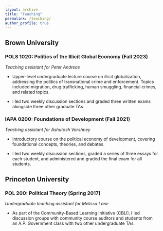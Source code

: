 ```yaml
---
layout: archive
title: "Teaching"
permalink: /teaching/
author_profile: true
---
```


## Brown University

### POLS 1020: Politics of the Illicit Global Economy (Fall 2023)

*Teaching assistant for Peter Andreas*

- Upper-level undergraduate lecture course on illicit globalization, addressing the politics of transnational crime and enforcement. Topics included migration, drug trafficking, human smuggling, financial crimes, and related topics.

- I led two weekly discussion sections and graded three written exams alongside three other graduate TAs.

### IAPA 0200: Foundations of Development (Fall 2021)

*Teaching assistant for Ashutosh Varshney*


- Introductory course on the political economy of development, covering foundational concepts, theories, and debates. 

- I led two weekly discussion sections, graded a series of three essays for each student, and administered and graded the final exam for all students.

## Princeton University 

### POL 200: Political Theory (Spring 2017)

*Undergraduate teaching assistant for Melissa Lane*

- As part of the Community-Based Learning Initiative (CBLI), I led discussion groups with community course auditors and students from an A.P. Government class with two other undergraduate TAs.

